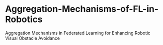 # Aggregation-Mechanisms-of-FL-in-Robotics
Aggregation Mechanisms in Federated Learning for Enhancing Robotic Visual Obstacle Avoidance
